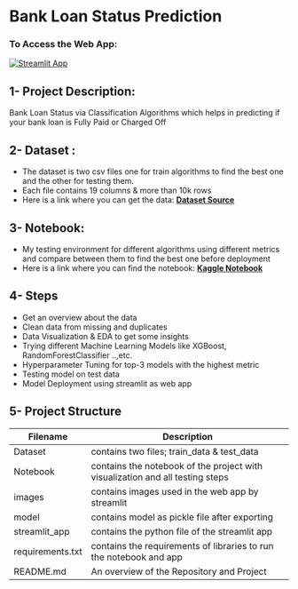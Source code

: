 # Bank Loan Status Prediction 

### To Access the Web App:
[![Streamlit App](https://static.streamlit.io/badges/streamlit_badge_red.svg)](https://bank-loan-classification-prediction.streamlit.app)

## 1- Project Description:
Bank Loan Status via Classification Algorithms which helps in predicting if your bank loan is Fully Paid or Charged Off

## 2- Dataset :
- The dataset is two csv files one for train algorithms to find the best one and the other for testing them.
- Each file contains 19 columns & more than 10k rows
- Here is a link where you can get the data: **[Dataset Source](https://www.kaggle.com/datasets/zaurbegiev/my-dataset)**

## 3- Notebook:
- My testing environment for different algorithms using different metrics and compare between them to find the best one before deployment
- Here is a link where you can find the notebook: **[Kaggle Notebook](https://www.kaggle.com/code/ahmedashrafhelmi/bank-loan-classification-with-f1-score-0-911)**

## 4- Steps
- Get an overview about the data
- Clean data from missing and duplicates
- Data Visualization & EDA to get some insights
- Trying different Machine Learning Models like XGBoost, RandomForestClassifier ..,etc.
- Hyperparameter Tuning for top-3 models with the highest metric
- Testing model on test data
- Model Deployment using streamlit as web app

## 5- Project Structure

| Filename         | Description                                                                   |
|------------------|-------------------------------------------------------------------------------|
| Dataset          | contains two files; train_data & test_data                                    |
| Notebook         | contains the notebook of the project with visualization and all testing steps |
| images           | contains images used in the web app by streamlit                              |
| model            | contains model as pickle file after exporting                                 |
| streamlit_app    | contains the python file of the streamlit app                                 |
| requirements.txt | contains the requirements of libraries to run the notebook and app            |
| README.md        | An overview of the Repository and Project                                     |

